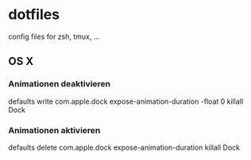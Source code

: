 dotfiles
========

config files for zsh, tmux, ...

## OS X

### Animationen deaktivieren
defaults write com.apple.dock expose-animation-duration -float 0
killall Dock

### Animationen aktivieren
defaults delete com.apple.dock expose-animation-duration
killall Dock